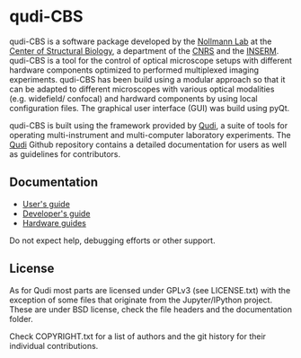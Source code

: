 # qudi-CBS

qudi-CBS is a software package developed by the [Nollmann Lab](http://www.nollmannlab.org) at the [Center of Structural Biology](www.cbs.cnrs.fr), a department of the [CNRS](http://www.cnrs.fr) and the [INSERM](http://www.inserm.fr). qudi-CBS is a tool for the control of optical microscope setups with different hardware components optimized to performed multiplexed imaging experiments. qudi-CBS has been build using a modular approach so that it can be adapted to different microscopes with various optical modalities (e.g. widefield/ confocal) and hardward components by using local configuration files. The graphical user interface (GUI) was build using pyQt.

qudi-CBS is built using the framework provided by [Qudi](https://github.com/Ulm-IQO/qudi), a suite of tools for operating multi-instrument and multi-computer laboratory experiments. The [Qudi](https://github.com/Ulm-IQO/qudi) Github repository contains a detailed documentation for users as well as guidelines for contributors.

## Documentation
- [User's guide](https://github.com/NollmannLab/qudi-cbs/blob/master/documentation/qudi-cbs%20documentation/qudi-cbs_userguide/Qudi-CBS_UserGuide.md)
- [Developer's guide](https://github.com/NollmannLab/qudi-cbs/blob/master/documentation/qudi-cbs%20documentation/qudi_cbs_developer/Developer_Guide_Qudi_CBS.md)
- [Hardware guides](https://github.com/NollmannLab/qudi-cbs/tree/master/documentation/qudi-cbs%20documentation/qudi-cbs_hardware)

Do not expect help, debugging efforts or other support.

## License
As for Qudi most parts are licensed under GPLv3 (see LICENSE.txt) with the exception of some files
that originate from the Jupyter/IPython project. These are under BSD license, check the file headers and the documentation folder.

Check COPYRIGHT.txt for a list of authors and the git history for their individual contributions.
